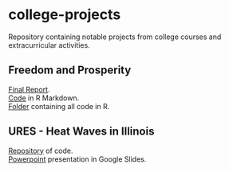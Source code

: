 # college-projects

Repository containing notable projects from college courses and extracurricular activities.

## Freedom and Prosperity

[Final Report](https://github.com/jonKang830/college-projects/blob/main/freedom-prosp-final-project/Freedom%20and%20Prosperity%20Research%20Project.pdf).  
[Code](https://github.com/jonKang830/college-projects/blob/main/freedom-prosp-final-project/data%26code/visualization.Rmd) in R Markdown.  
[Folder](https://github.com/jonKang830/college-projects/tree/main/freedom-prosp-final-project/data%26code) containing all code in R.

## URES - Heat Waves in Illinois

[Repository](https://github.com/jonKang830/college-projects/tree/main/URES-heat-waves) of code.  
[Powerpoint](https://docs.google.com/presentation/d/1RebZnXZlao7lWTOaxcKMdslPit_3M0ME/edit?rtpof=true&sd=true) presentation in Google Slides.  

